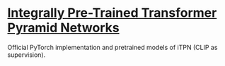# [Integrally Pre-Trained Transformer Pyramid Networks](https://arxiv.org/abs/2106.08254)

Official PyTorch implementation and pretrained models of iTPN (CLIP as supervision).


